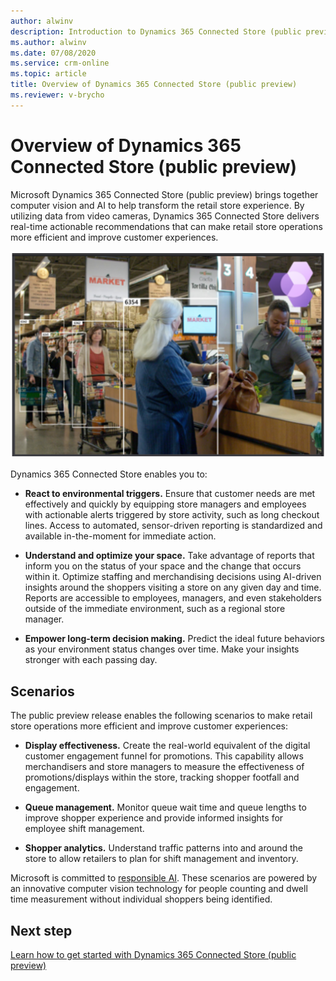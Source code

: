 ```yaml
---
author: alwinv
description: Introduction to Dynamics 365 Connected Store (public preview)
ms.author: alwinv
ms.date: 07/08/2020
ms.service: crm-online
ms.topic: article
title: Overview of Dynamics 365 Connected Store (public preview)
ms.reviewer: v-brycho
---
```


# Overview of Dynamics 365 Connected Store (public preview)

Microsoft Dynamics 365 Connected Store (public preview) brings together computer vision and AI to help transform the retail store experience. By utilizing data from video cameras, Dynamics 365 Connected Store delivers real-time actionable recommendations that can make retail store operations more efficient and improve customer experiences. 

![Woman at counter demonstrating queue management](media/overview.PNG "Woman at counter demonstrating queue management")

Dynamics 365 Connected Store enables you to:

- **React to environmental triggers.** Ensure that customer needs are met effectively and quickly by equipping store managers and employees with actionable alerts triggered by store activity, such as long checkout lines. Access to automated, sensor-driven reporting is standardized and available in-the-moment for immediate action.

- **Understand and optimize your space.** Take advantage of reports that inform you on the status of your space and the change that occurs within it. Optimize staffing and merchandising decisions using AI-driven insights around the shoppers visiting a store on any given day and time. Reports are accessible to employees, managers, and even stakeholders outside of the immediate environment, such as a regional store manager.

- **Empower long-term decision making.** Predict the ideal future behaviors as your environment status changes over time. Make your insights stronger with each passing day.

## Scenarios

The public preview release enables the following scenarios to make retail store operations more efficient and improve customer experiences: 

- **Display effectiveness.** Create the real-world equivalent of the digital customer engagement funnel for promotions. This capability allows merchandisers and store managers to measure the effectiveness of promotions/displays within the store, tracking shopper footfall and engagement.  

- **Queue management.** Monitor queue wait time and queue lengths to improve shopper experience and provide informed insights for employee shift management. 

- **Shopper analytics.** Understand traffic patterns into and around the store to allow retailers to plan for shift management and inventory. 

Microsoft is committed to [responsible AI](https://www.microsoft.com/en-us/ai/responsible-ai?activetab=pivot1%3aprimaryr6). These scenarios are powered by an innovative computer vision technology for people counting and dwell time measurement without individual shoppers being identified.   

## Next step

[Learn how to get started with Dynamics 365 Connected Store (public preview)](get-started.md)

